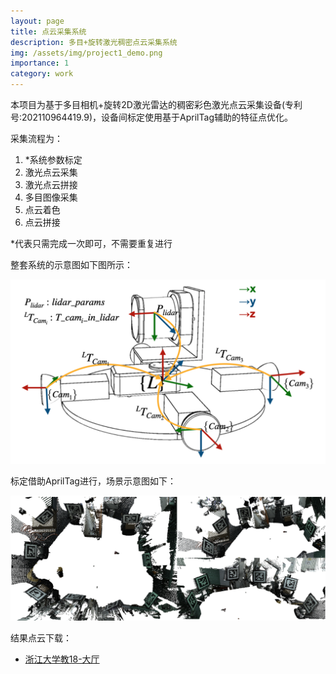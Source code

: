 ```yaml
---
layout: page
title: 点云采集系统
description: 多目+旋转激光稠密点云采集系统 
img: /assets/img/project1_demo.png
importance: 1
category: work
---
```


本项目为基于多目相机+旋转2D激光雷达的稠密彩色激光点云采集设备(专利号:202110964419.9)，设备间标定使用基于AprilTag辅助的特征点优化。

采集流程为：

1. *系统参数标定
2. 激光点云采集
3. 激光点云拼接
4. 多目图像采集
5. 点云着色
6. 点云拼接

*代表只需完成一次即可，不需要重复进行


整套系统的示意图如下图所示：

<div align=center> <img src="/assets/img/calib.png" alt="calb" style="zoom:50%"/></div>

标定借助AprilTag进行，场景示意图如下：

<div align=center> <img src="/assets/img/calib_scene.png" alt="calb_scene" style="zoom:50%"/></div>

结果点云下载：
- [浙江大学教18-大厅](https://pan.zju.edu.cn/share/62cbaaf5a47e087d37310637e8)